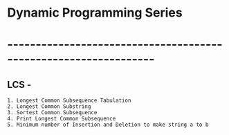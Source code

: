 # Dynamic Programming Series

# ----------------------------------------------------------------
## LCS -
    1. Longest Common Subsequence Tabulation
    2. Longest Common Substring
    3. Sortest Common Subsequence
    4. Print Longest Common Subsequence
    5. Minimum number of Insertion and Deletion to make string a to b